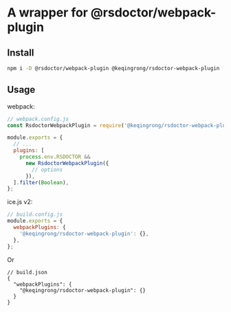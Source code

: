 # A wrapper for @rsdoctor/webpack-plugin

## Install

```sh
npm i -D @rsdoctor/webpack-plugin @keqingrong/rsdoctor-webpack-plugin
```

## Usage

webpack:

```js
// webpack.config.js
const RsdoctorWebpackPlugin = require('@keqingrong/rsdoctor-webpack-plugin');

module.exports = {
  // ...
  plugins: [
    process.env.RSDOCTOR &&
      new RsdoctorWebpackPlugin({
        // options
      }),
  ].filter(Boolean),
};
```

ice.js v2:

```js
// build.config.js
module.exports = {
  webpackPlugins: {
    '@keqingrong/rsdoctor-webpack-plugin': {},
  },
};
```

Or

```jsonc
// build.json
{
  "webpackPlugins": {
    "@keqingrong/rsdoctor-webpack-plugin": {}
  }
}
```
